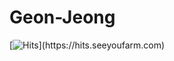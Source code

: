 # Geon-Jeong

[![Hits](https://hits.seeyoufarm.com/api/count/incr/badge.svg?url=[https%3A%2F%2Fgithub.com%2Fgjbae1212%2Fhit-counter](https://github.com/LikeLion-at-CAU-13th/Geon-Jeong)&count_bg=%2379C83D&title_bg=%23555555&icon=&icon_color=%23E7E7E7&title=hits&edge_flat=false)](https://hits.seeyoufarm.com)
